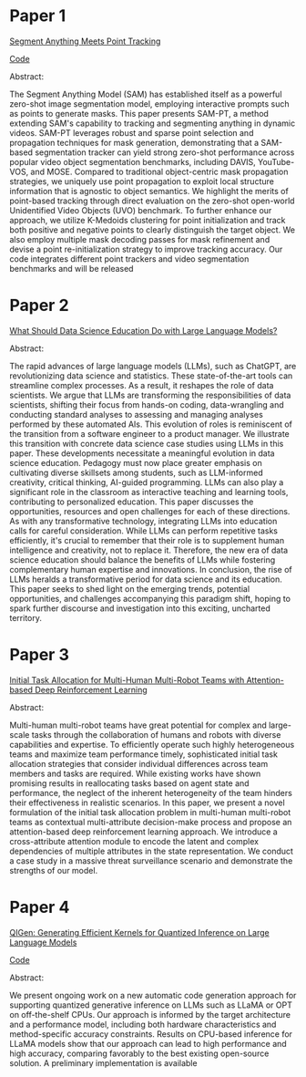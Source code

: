 # Paper 1

[Segment Anything Meets Point Tracking](https://arxiv.org/abs/2307.01197)

[Code](https://github.com/SysCV/sam-pt)

Abstract:

The Segment Anything Model (SAM) has established itself as a powerful zero-shot image segmentation model, employing interactive prompts such as points to generate masks. This paper presents SAM-PT, a method extending SAM's capability to tracking and segmenting anything in dynamic videos. SAM-PT leverages robust and sparse point selection and propagation techniques for mask generation, demonstrating that a SAM-based segmentation tracker can yield strong zero-shot performance across popular video object segmentation benchmarks, including DAVIS, YouTube-VOS, and MOSE. Compared to traditional object-centric mask propagation strategies, we uniquely use point propagation to exploit local structure information that is agnostic to object semantics. We highlight the merits of point-based tracking through direct evaluation on the zero-shot open-world Unidentified Video Objects (UVO) benchmark. To further enhance our approach, we utilize K-Medoids clustering for point initialization and track both positive and negative points to clearly distinguish the target object. We also employ multiple mask decoding passes for mask refinement and devise a point re-initialization strategy to improve tracking accuracy. Our code integrates different point trackers and video segmentation benchmarks and will be released

# Paper 2
[What Should Data Science Education Do with Large Language Models?](https://arxiv.org/abs/2307.02792)

Abstract:

The rapid advances of large language models (LLMs), such as ChatGPT, are revolutionizing data science and statistics. These state-of-the-art tools can streamline complex processes. As a result, it reshapes the role of data scientists. We argue that LLMs are transforming the responsibilities of data scientists, shifting their focus from hands-on coding, data-wrangling and conducting standard analyses to assessing and managing analyses performed by these automated AIs. This evolution of roles is reminiscent of the transition from a software engineer to a product manager. We illustrate this transition with concrete data science case studies using LLMs in this paper. These developments necessitate a meaningful evolution in data science education. Pedagogy must now place greater emphasis on cultivating diverse skillsets among students, such as LLM-informed creativity, critical thinking, AI-guided programming. LLMs can also play a significant role in the classroom as interactive teaching and learning tools, contributing to personalized education. This paper discusses the opportunities, resources and open challenges for each of these directions. As with any transformative technology, integrating LLMs into education calls for careful consideration. While LLMs can perform repetitive tasks efficiently, it's crucial to remember that their role is to supplement human intelligence and creativity, not to replace it. Therefore, the new era of data science education should balance the benefits of LLMs while fostering complementary human expertise and innovations. In conclusion, the rise of LLMs heralds a transformative period for data science and its education. This paper seeks to shed light on the emerging trends, potential opportunities, and challenges accompanying this paradigm shift, hoping to spark further discourse and investigation into this exciting, uncharted territory.

# Paper 3

[Initial Task Allocation for Multi-Human Multi-Robot Teams with Attention-based Deep Reinforcement Learning](https://arxiv.org/abs/2303.02486)

Abstract:

Multi-human multi-robot teams have great potential for complex and large-scale tasks through the collaboration of humans and robots with diverse capabilities and expertise. To efficiently operate such highly heterogeneous teams and maximize team performance timely, sophisticated initial task allocation strategies that consider individual differences across team members and tasks are required. While existing works have shown promising results in reallocating tasks based on agent state and performance, the neglect of the inherent heterogeneity of the team hinders their effectiveness in realistic scenarios. In this paper, we present a novel formulation of the initial task allocation problem in multi-human multi-robot teams as contextual multi-attribute decision-make process and propose an attention-based deep reinforcement learning approach. We introduce a cross-attribute attention module to encode the latent and complex dependencies of multiple attributes in the state representation. We conduct a case study in a massive threat surveillance scenario and demonstrate the strengths of our model.

# Paper 4

[QIGen: Generating Efficient Kernels for Quantized Inference on Large Language Models](https://arxiv.org/abs/2307.03738)

[Code](https://github.com/IST-DASLab/QIGen)

Abstract:

We present ongoing work on a new automatic code generation approach for supporting quantized generative inference on LLMs such as LLaMA or OPT on off-the-shelf CPUs. Our approach is informed by the target architecture and a performance model, including both hardware characteristics and method-specific accuracy constraints. Results on CPU-based inference for LLaMA models show that our approach can lead to high performance and high accuracy, comparing favorably to the best existing open-source solution. A preliminary implementation is available
